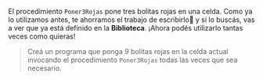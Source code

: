 El procedimiento `Poner3Rojas` pone tres bolitas rojas en una celda. Como ya lo utilizamos antes, te ahorramos el trabajo de escribirlo:gift: y si lo buscás, vas a ver que ya está definido en la **Biblioteca**. ¡Ahora podés utilizarlo tantas veces como quieras!

> Creá un programa que ponga 9 bolitas rojas en la celda actual invocando el procedimiento `Poner3Rojas` todas las veces que sea necesario.